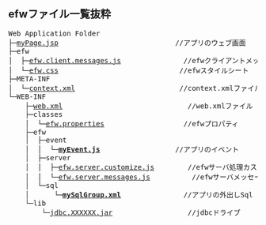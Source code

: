 <H2>efwファイル一覧抜粋</H2>
<pre>
Web Application Folder
├─<a href="file_list/myPage.jsp.md">myPage.jsp</a>							&nbsp;&nbsp;//アプリのウェブ画面
├─efw
│  ├─<a href="file_list/efw.client.messages.js.md">efw.client.messages.js</a>				//efwクライアントメッセージ
│  └─<a href="file_list/efw.css.md">efw.css</a>								//efwスタイルシート
├─META-INF
│  └─<a href="file_list/context.xml.md">context.xml</a>							//context.xmlファイル
└─WEB-INF
    ├─<a href="file_list/web.xml.md">web.xml</a>							&nbsp;&nbsp;//web.xmlファイル
    ├─classes
    │  └─<a href="file_list/efw.properties.md">efw.properties</a>					//efwプロパティ
    ├─efw
    │  ├─event
    │  │  └─<b><a href="file_list/myEvent.js.md">myEvent.js</a></b>					&nbsp;//アプリのイベント
    │  ├─server
    │  │  ├─<a href="file_list/efw.server.customize.js.md">efw.server.customize.js</a>		&nbsp;&nbsp;//efwサーバ処理カスタマイズファイル
    │  │  └─<a href="file_list/efw.server.messages.js.md">efw.server.messages.js</a>		&nbsp;&nbsp;//efwサーバメッセージ
    │  └─sql
    │      └─<b><a href="file_list/mySqlGroup.xml.md">mySqlGroup.xml</a></b>			&nbsp;&nbsp;&nbsp;//アプリの外出しSql
    └─lib
        └─<a href="file_list/jdbc.XXXXXX.jar.md">jdbc.XXXXXX.jar</a>				&nbsp;&nbsp;//jdbcドライブ
</pre>
